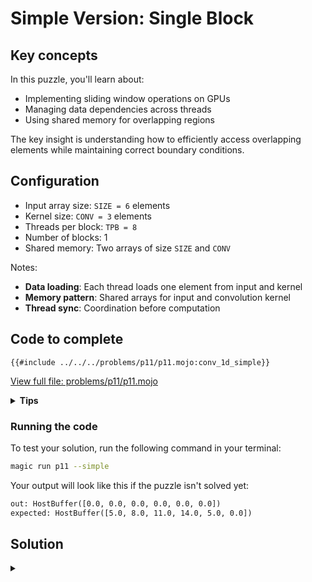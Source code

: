 # Simple Version: Single Block

## Key concepts

In this puzzle, you'll learn about:
- Implementing sliding window operations on GPUs
- Managing data dependencies across threads
- Using shared memory for overlapping regions

The key insight is understanding how to efficiently access overlapping elements while maintaining correct boundary conditions.

## Configuration
- Input array size: `SIZE = 6` elements
- Kernel size: `CONV = 3` elements
- Threads per block: `TPB = 8`
- Number of blocks: 1
- Shared memory: Two arrays of size `SIZE` and `CONV`

Notes:
- **Data loading**: Each thread loads one element from input and kernel
- **Memory pattern**: Shared arrays for input and convolution kernel
- **Thread sync**: Coordination before computation

## Code to complete

```mojo
{{#include ../../../problems/p11/p11.mojo:conv_1d_simple}}
```
<a href="{{#include ../_includes/repo_url.md}}/blob/main/problems/p11/p11.mojo" class="filename">View full file: problems/p11/p11.mojo</a>

<details>
<summary><strong>Tips</strong></summary>

<div class="solution-tips">

1. Use `tb[dtype]().row_major[SIZE]().shared().alloc()` for shared memory allocation
2. Load input to `shared_a[local_i]` and kernel to `shared_b[local_i]`
3. Call `barrier()` after loading
4. Sum products within bounds: `if local_i + j < SIZE`
5. Write result if `global_i < a_size`
</div>
</details>

### Running the code

To test your solution, run the following command in your terminal:

```bash
magic run p11 --simple
```

Your output will look like this if the puzzle isn't solved yet:
```txt
out: HostBuffer([0.0, 0.0, 0.0, 0.0, 0.0, 0.0])
expected: HostBuffer([5.0, 8.0, 11.0, 14.0, 5.0, 0.0])
```

## Solution

<details class="solution-details">
<summary></summary>

```mojo
{{#include ../../../solutions/p11/p11.mojo:conv_1d_simple_solution}}
```

<div class="solution-explanation">

The solution implements a 1D convolution using shared memory for efficient access to overlapping elements. Here's a detailed breakdown:

### Memory Layout
```txt
Input array a:   [0  1  2  3  4  5]
Kernel b:        [0  1  2]
```

### Computation Steps

1. **Data Loading**:
   ```txt
   shared_a: [0  1  2  3  4  5]  // Input array
   shared_b: [0  1  2]           // Convolution kernel
   ```

2. **Convolution Process** for each position i:
   ```txt
   out[0] = a[0]*b[0] + a[1]*b[1] + a[2]*b[2] = 0*0 + 1*1 + 2*2 = 5
   out[1] = a[1]*b[0] + a[2]*b[1] + a[3]*b[2] = 1*0 + 2*1 + 3*2 = 8
   out[2] = a[2]*b[0] + a[3]*b[1] + a[4]*b[2] = 2*0 + 3*1 + 4*2 = 11
   out[3] = a[3]*b[0] + a[4]*b[1] + a[5]*b[2] = 3*0 + 4*1 + 5*2 = 14
   out[4] = a[4]*b[0] + a[5]*b[1] + 0*b[2]    = 4*0 + 5*1 + 0*2 = 5
   out[5] = a[5]*b[0] + 0*b[1]   + 0*b[2]     = 5*0 + 0*1 + 0*2 = 0
   ```

### Implementation Details

1. **Memory Safety Considerations**:
   - The naive approach without proper bounds checking could be unsafe:
     ```mojo
     # Unsafe version - could access shared_a beyond its bounds
     local_sum = Scalar[dtype](0)
     for j in range(CONV):
         if local_i + j < SIZE:
             local_sum += shared_a[local_i + j] * shared_b[j]
     ```

   - The safe and correct implementation:
     ```mojo
     if global_i < a_size:
         var local_sum: out.element_type = 0  # Using var allows type inference
         @parameter  # Unrolls loop at compile time since CONV is constant
         for j in range(CONV):
             if local_i + j < SIZE:
                 local_sum += shared_a[local_i + j] * shared_b[j]
     ```

2. **Key Implementation Features**:
   - Uses `var` for proper type inference with `out.element_type`
   - Employs `@parameter` decorator to unroll the convolution loop at compile time
   - Maintains strict bounds checking for memory safety
   - Leverages LayoutTensor's type system for better code safety

3. **Memory Management**:
   - Uses shared memory for both input array and kernel
   - Single load per thread from global memory
   - Efficient reuse of loaded data

4. **Thread Coordination**:
   - `barrier()` ensures all data is loaded before computation
   - Each thread computes one output element
   - Maintains coalesced memory access pattern

5. **Performance Optimizations**:
   - Minimizes global memory access
   - Uses shared memory for fast data access
   - Avoids thread divergence in main computation loop
   - Loop unrolling through `@parameter` decorator

</div>
</details>
